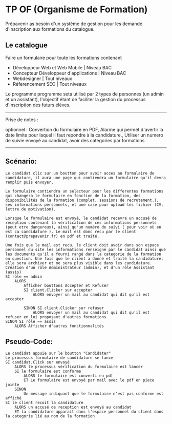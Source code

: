 # TP OF (Organisme de Formation)

Prépavenir as besoin d'un système de gestion pour les demande d'inscription aux formations du catalogue.

## Le catalogue 

Faire un formulaire pour toute les formations contenant

- Développeur Web et Web Mobile | Niveau BAC
- Concepteur Développeur d'applications | Niveau BAC
- Webdesigner | Tout niveaux
- Réferencement SEO | Tout niveaux



Le programme programme seta utilisé par 2 types de personnes (un admin et un assistant), l'objectif étant de faciliter la gestion du processus d'inscription des futurs élèves.

---

Prise de notes :

optionnel : Convertion du formulaire en PDF, Alarme qui permet d'avertir la date limite pour laquel il faut repondre à la candidature., Utiliser un numero de suivie envoyé au candidat, avoir des categories par formations.

---

## **Scénario:**

```text
Le candidat clic sur un boutton pour avoir acces au formulaire de candidature, il aura une page qui contiendra un formulaire qu'il devra remplir puis envoyer.

Le formulaire contiendra un selecteur pour les differentes formations qui changera le formulaire en fonction de la formation, des disponibilités de la formation (complet, sessions de recrutement.), ses informations personnels, et une case pour upload les fichier (CV, lettre de motivation).

Lorsque le formulaire est envoyé, le candidat recevra un accusé de reception contenant la vérification de ces informations personnels (peut etre dangereux), ainsi qu'un numéro de suivi ( pour voir où en est ca candidature ). Le mail est donc recu par le client (contact@prepavenir.fr) en pdf et traité.

Une fois que le mail est recu, le client doit avoir dans son espace personnel du site les informations renseigné par le candidat ainsi que les documents qu'il a fourni rangé dans la categorie de la formation en question. Une fois que le client a donné et traité la candidature, elle sera archiver et ne sera plus visible dans les candidature. 
Création d'un rôle Administrateur (admin), et d'un rôle Assistant (assis)
SI rôle == admin
    ALORS
        Afficher bouttons Accepter et Refuser
        SI client.Clicker sur accepter
            ALORS envoyer un mail au candidat qui dit qu'il est accepter

        SINON SI client.Clicker sur refuser
            ALORS envoyer un mail au candidat qui dit qu'il est refuser en lui proposant d'autres formations
SINON SI rôle == assis
    ALORS Afficher d'autres fonctionnalités
```

## **Pseudo-Code:**

```text
Le candidat appuie sur le boutton "Candidater"
Le processus formulaire de candidature se lance
SI candidat.Click sur envoyé
    ALORS le processus vérification du formulaire est lancer
    SI le formulaire est conforme
        ALORS le formulaire est converti en pdf
        ET Le formulaire est envoyé par mail avec le pdf en piece jointe
    SINON 
        Un message indiquant que le formulaire n'est pas conforme est affiché
SI le client recoit la candidature
    ALORS un accusé de reception est envoyé au candidat
    ET la candidature apparait dans l'espace personnel du client dans la categorie lié au nom de la formation


```